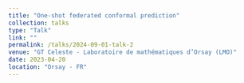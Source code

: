 ```yaml
---
title: "One-shot federated conformal prediction"
collection: talks
type: "Talk"
link: ""
permalink: /talks/2024-09-01-talk-2
venue: "GT Celeste - Laboratoire de mathématiques d’Orsay (LMO)"
date: 2023-04-20
location: "Orsay - FR"
---
```


